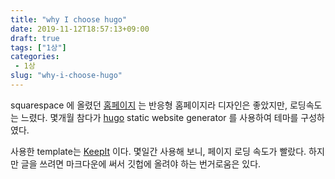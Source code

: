 ```yaml
---
title: "why I choose hugo"
date: 2019-11-12T18:57:13+09:00
draft: true
tags: ["1상"]
categories: 
 - 1상 
slug: "why-i-choose-hugo"
---
```

squarespace 에 올렸던 [홈페이지](https://www.sunmi.space/) 는 반응형 홈페이지라 디자인은 좋았지만, 로딩속도는 느렸다. 몇개월 참다가 [hugo](https://gohugo.io/documentation/) static website generator 를 사용하여 테마를 구성하였다.

사용한 template는 [KeepIt](https://github.com/Fastbyte01/KeepIt) 이다.
몇일간 사용해 보니, 페이지 로딩 속도가 빨랐다. 하지만 글을 쓰려면 마크다운에 써서 깃헙에 올려야 하는 번거로움은 있다.
